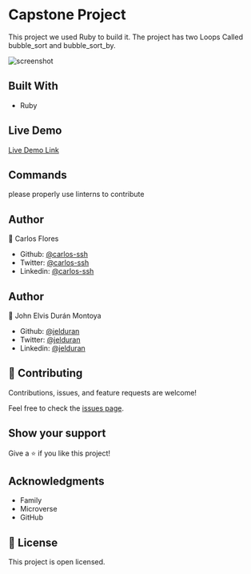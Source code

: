 # Capstone Project


This project we used Ruby to build it. 
The project has two Loops Called bubble_sort and bubble_sort_by.


![screenshot](none)


## Built With

- Ruby


## Live Demo

[Live Demo Link](https://repl.it/join/qggmgzur-carlosssh)


## Commands
please properly use linterns to contribute


## Author

👤 Carlos Flores

- Github: [@carlos-ssh](https://github.com/carlos-ssh)
- Twitter: [@carlos-ssh](https://twitter.com/AomRobles)
- Linkedin: [@carlos-ssh](https://www.linkedin.com/in/carlos-ssh/)

## Author

👤 John Elvis Durán Montoya 

- Github: [@jelduran](https://github.com/jelduran)
- Twitter: [@jelduran](https://twitter.com/)
- Linkedin: [@jelduran](https://www.linkedin.com/)


## 🤝 Contributing

Contributions, issues, and feature requests are welcome!

Feel free to check the [issues page](issues/).

## Show your support

Give a ⭐️ if you like this project!

## Acknowledgments

- Family
- Microverse
- GitHub

## 📝 License

This project is open licensed.
